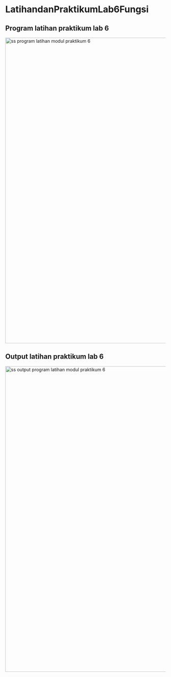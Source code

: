 # LatihandanPraktikumLab6Fungsi

## Program latihan praktikum lab 6

<img width="960" alt="ss program latihan modul praktikum 6" src="https://user-images.githubusercontent.com/116411792/206655275-737d336c-b19b-460b-81cb-03c639abf75f.png">

## Output latihan praktikum lab 6

<img width="960" alt="ss output program latihan modul praktikum 6" src="https://user-images.githubusercontent.com/116411792/206655295-c92093ec-b783-457c-83f8-702f1960361a.png">
